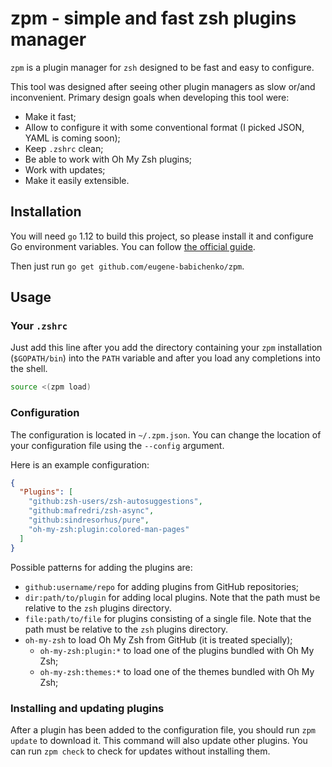 # zpm - simple and fast zsh plugins manager

`zpm` is a plugin manager for `zsh` designed to be fast and easy to configure.

This tool was designed after seeing other plugin managers as slow or/and
inconvenient. Primary design goals when developing this tool were:

- Make it fast;
- Allow to configure it with some conventional format (I picked JSON, YAML is
  coming soon);
- Keep `.zshrc` clean;
- Be able to work with Oh My Zsh plugins;
- Work with updates;
- Make it easily extensible.

## Installation

You will need `go` 1.12 to build this project, so please install it and
configure Go environment variables. You can follow
[the official guide][go-guide].

Then just run `go get github.com/eugene-babichenko/zpm`.

## Usage

### Your `.zshrc`

Just add this line after you add the directory containing your `zpm`
installation (`$GOPATH/bin`) into the `PATH` variable and after you load any
completions into the shell.

```bash
source <(zpm load)
```

### Configuration

The configuration is located in `~/.zpm.json`. You can change the location of
your configuration file using the `--config` argument.

Here is an example configuration:

```json
{
  "Plugins": [
    "github:zsh-users/zsh-autosuggestions",
    "github:mafredri/zsh-async",
    "github:sindresorhus/pure",
    "oh-my-zsh:plugin:colored-man-pages"
  ]
}
```

Possible patterns for adding the plugins are:

* `github:username/repo` for adding plugins from GitHub repositories;
* `dir:path/to/plugin` for adding local plugins. Note that the path must be
  relative to the `zsh` plugins directory.
* `file:path/to/file` for plugins consisting of a single file. Note that the
  path must be relative to the `zsh` plugins directory.
* `oh-my-zsh` to load Oh My Zsh from GitHub (it is treated specially);
  * `oh-my-zsh:plugin:*` to load one of the plugins bundled with Oh My Zsh;
  * `oh-my-zsh:themes:*` to load one of the themes bundled with Oh My Zsh;

### Installing and updating plugins

After a plugin has been added to the configuration file, you should run
`zpm update` to download it. This command will also update other plugins. You
can run `zpm check` to check for updates without installing them.

[go-guide]: https://golang.org/doc/install
